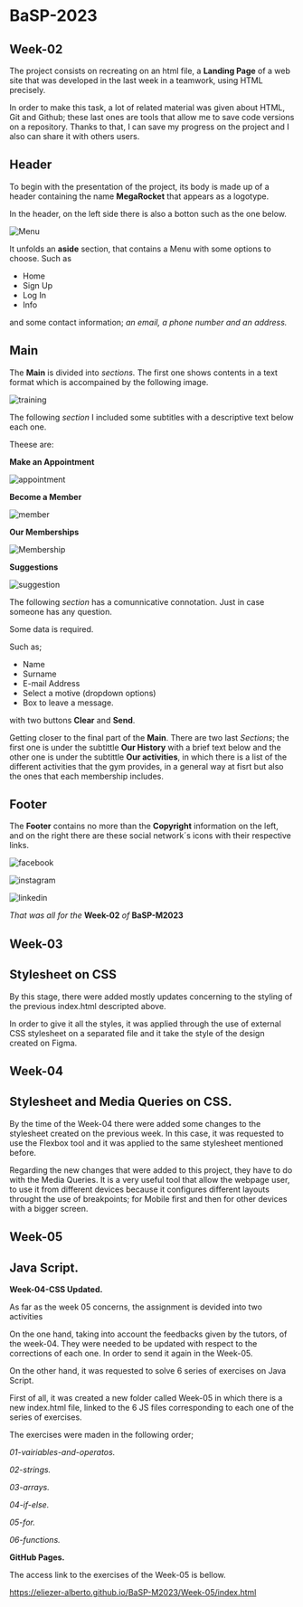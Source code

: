 # BaSP-2023
## Week-02

The project consists on recreating on an html file, a **Landing Page** of a web site that was developed in the last week in a teamwork, using HTML precisely. 
 
 In order to make this task, a lot of related material was given about HTML, Git and Github; these last ones are tools that allow me to save code versions on a repository. Thanks to that, I can save my progress on the project and I also can share it with others users.
 
## Header

To begin with the presentation of the project, its body is made up of a header containing the name **MegaRocket** that appears as a logotype.


In the header, on the left side there is also a botton such as the one below.      

![Menu](https://user-images.githubusercontent.com/127459363/228161599-d0d28214-8916-40a4-a9a4-60cb23f1a0f3.png)

It unfolds an **aside** section, that contains a Menu with some options to choose. Such as 
- Home 
- Sign Up 
- Log In 
- Info

and some contact information; *an email, a phone number and an address.*

## Main

The **Main** is divided into *sections.* The first one shows contents in a text format which is accompained by the following image.

 ![training](https://user-images.githubusercontent.com/127459363/228375643-91bcc6f4-7a77-4030-8fce-a36c122a75e6.png)


The following *section* I included some subtitles with a descriptive text below each one. 

Theese are:

**Make an Appointment**

![appointment](https://user-images.githubusercontent.com/127459363/228382295-e51c1fc0-cea3-41dd-953f-88b4abdbf831.png)

**Become a Member**

 ![member](https://user-images.githubusercontent.com/127459363/228382410-7e1eb128-5c71-4de8-9237-4ae33040ea5d.png)

**Our Memberships** 

  ![Membership](https://user-images.githubusercontent.com/127459363/228382580-0ec7ae2d-2b34-47e4-8844-5653b088e49f.png)

**Suggestions**

![suggestion](https://user-images.githubusercontent.com/127459363/228382741-179c3d5b-2b5b-49ec-92e5-41813ac29957.png)


The following *section* 
has a comunnicative connotation. Just in case someone has any question.

Some data is required. 

Such as;

- Name
- Surname
- E-mail Address
- Select a motive (dropdown options)
- Box to leave a message.

with two buttons **Clear** and **Send**.

Getting closer to the final part of the **Main**. There are two last *Sections*; the first one is under the subtittle **Our History** with a brief text below and the other one is under the subtittle **Our activities**, in which there is a list of the different activities that the gym provides, in a general way at fisrt but also the ones that each membership includes.

## Footer

The **Footer** contains no more than the **Copyright** information on the left, and on the right there are these social network´s icons with their respective links. 

![facebook](https://user-images.githubusercontent.com/127459363/228396549-ea402245-ab12-45eb-ad2a-6b457f4f7465.png)

![instagram](https://user-images.githubusercontent.com/127459363/228396702-f0aac0eb-7dc6-48b7-8957-bd367a161a07.png)

![linkedin](https://user-images.githubusercontent.com/127459363/228396745-6e3c260a-0a15-4841-9b3e-276f3cdcac9f.png)


*That was all for the* **Week-02** *of* **BaSP-M2023**


## Week-03
## Stylesheet on CSS
By this stage, there were added mostly updates concerning to the styling of the previous index.html descripted above.

In order to give it all the styles, it was applied through the use of external CSS stylesheet on a separated file and it take the style of the design created on Figma. 

## Week-04
## Stylesheet and Media Queries on CSS.

By the time of the Week-04 there were added some changes to the stylesheet created on the previous week. In this case, it was requested to use the Flexbox tool and it was applied to the same stylesheet mentioned before.

Regarding the new changes that were added to this project, they have to do with the Media Queries. It is a very useful tool that allow the webpage user, to use it from different devices because it configures different layouts throught the use of breakpoints; for Mobile first and then for other devices with a bigger screen.

## Week-05
## Java Script.
**Week-04-CSS Updated.**


As far as the week 05 concerns, the assignment is devided into two activities

On the one hand, taking into account the feedbacks given by the tutors, of the week-04. They were needed to be updated with respect to the corrections of each one. In order to send it again in the Week-05.


On the other hand, it was requested to solve 6 series of exercises on Java Script. 

First of all, it was created a new folder called Week-05 in which there is a new index.html file, linked to the 6 JS files corresponding to each one of the series of exercises.

The exercises were maden in the following order;

*01-vairiables-and-operatos.*

*02-strings.*

*03-arrays.*

*04-if-else.*

*05-for.*

*06-functions.*



**GitHub Pages.**

The access link to the exercises of the Week-05 is bellow.

https://eliezer-alberto.github.io/BaSP-M2023/Week-05/index.html

